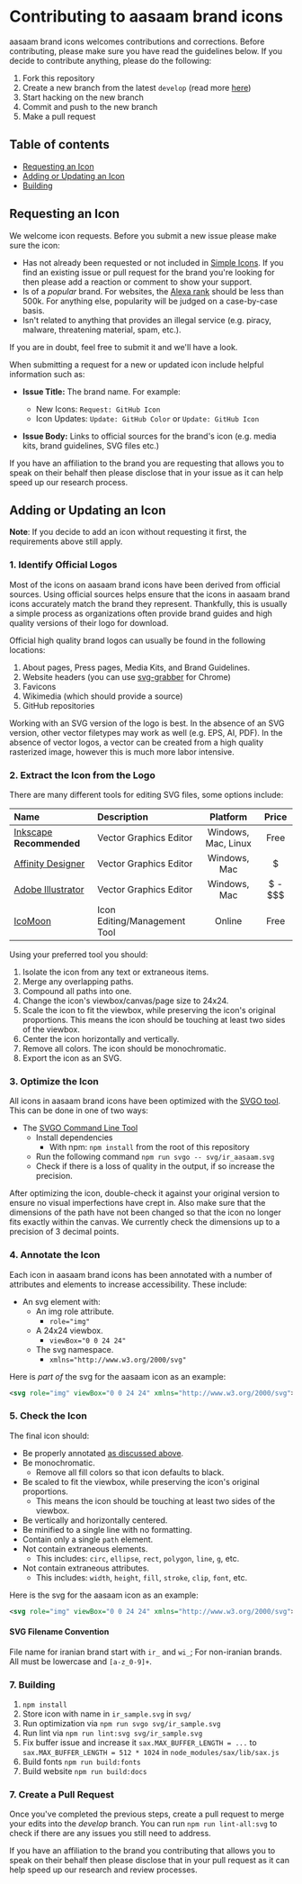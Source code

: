
# Contributing to aasaam brand icons

aasaam brand icons welcomes contributions and corrections. Before contributing, please make sure you have read the guidelines below. If you decide to contribute anything, please do the following:

1. Fork this repository
1. Create a new branch from the latest `develop` (read more [here](https://guides.github.com/introduction/flow/))
1. Start hacking on the new branch
1. Commit and push to the new branch
1. Make a pull request

## Table of contents

* [Requesting an Icon](#requesting-an-icon)
* [Adding or Updating an Icon](#adding-or-updating-an-icon)
* [Building](#building)

## Requesting an Icon

We welcome icon requests. Before you submit a new issue please make sure the icon:

* Has not already been requested or not included in [Simple Icons](https://github.com/simple-icons/simple-icons). If you find an existing issue or pull request for the brand you're looking for then please add a reaction or comment to show your support.
* Is of a _popular_ brand. For websites, the [Alexa rank](https://www.alexa.com/siteinfo) should be less than 500k. For anything else, popularity will be judged on a case-by-case basis.
* Isn't related to anything that provides an illegal service (e.g. piracy, malware, threatening material, spam, etc.).

If you are in doubt, feel free to submit it and we'll have a look.

When submitting a request for a new or updated icon include helpful information such as:

* **Issue Title:** The brand name. For example:
  * New Icons: `Request: GitHub Icon`
  * Icon Updates: `Update: GitHub Color` or `Update: GitHub Icon`

* **Issue Body:** Links to official sources for the brand's icon (e.g. media kits, brand guidelines, SVG files etc.)

If you have an affiliation to the brand you are requesting that allows you to speak on their behalf then please disclose that in your issue as it can help speed up our research process.

## Adding or Updating an Icon

**Note**: If you decide to add an icon without requesting it first, the requirements above still apply.

### 1. Identify Official Logos

Most of the icons on aasaam brand icons have been derived from official sources. Using official sources helps ensure that the icons in aasaam brand icons accurately match the brand they represent. Thankfully, this is usually a simple process as organizations often provide brand guides and high quality versions of their logo for download.

Official high quality brand logos can usually be found in the following locations:

1. About pages, Press pages, Media Kits, and Brand Guidelines.
1. Website headers (you can use [svg-grabber](https://chrome.google.com/webstore/detail/svg-grabber-get-all-the-s/ndakggdliegnegeclmfgodmgemdokdmg) for Chrome)
1. Favicons
1. Wikimedia (which should provide a source)
1. GitHub repositories

Working with an SVG version of the logo is best. In the absence of an SVG version, other vector filetypes may work as well (e.g. EPS, AI, PDF). In the absence of vector logos, a vector can be created from a high quality rasterized image, however this is much more labor intensive.

### 2. Extract the Icon from the Logo

There are many different tools for editing SVG files, some options include:

| Name | Description | Platform | Price |
| :---- | :---- | :----: | :----: |
| [Inkscape](https://inkscape.org/en/) **Recommended** | Vector Graphics Editor | Windows, Mac, Linux | Free |
| [Affinity Designer](https://affinity.serif.com/de/designer/) | Vector Graphics Editor | Windows, Mac | $ |
| [Adobe Illustrator](https://www.adobe.com/products/illustrator.html) | Vector Graphics Editor | Windows, Mac | $ - $$$ |
| [IcoMoon](https://icomoon.io/) | Icon Editing/Management Tool | Online | Free |

Using your preferred tool you should:

1. Isolate the icon from any text or extraneous items.
1. Merge any overlapping paths.
1. Compound all paths into one.
1. Change the icon's viewbox/canvas/page size to 24x24.
1. Scale the icon to fit the viewbox, while preserving the icon's original proportions. This means the icon should be touching at least two sides of the viewbox.
1. Center the icon horizontally and vertically.
1. Remove all colors. The icon should be monochromatic.
1. Export the icon as an SVG.

### 3. Optimize the Icon

All icons in aasaam brand icons have been optimized with the [SVGO tool](https://github.com/svg/svgo). This can be done in one of two ways:

* The [SVGO Command Line Tool](https://github.com/svg/svgo)
  * Install dependencies
    * With npm: `npm install` from the root of this repository
  * Run the following command `npm run svgo -- svg/ir_aasaam.svg`
  * Check if there is a loss of quality in the output, if so increase the precision.

After optimizing the icon, double-check it against your original version to ensure no visual imperfections have crept in. Also make sure that the dimensions of the path have not been changed so that the icon no longer fits exactly within the canvas. We currently check the dimensions up to a precision of 3 decimal points.

### 4. Annotate the Icon

Each icon in aasaam brand icons has been annotated with a number of attributes and elements to increase accessibility. These include:

* An svg element with:
  * An img role attribute.
    * `role="img"`
  * A 24x24 viewbox.
    * `viewBox="0 0 24 24"`
  * The svg namespace.
    * `xmlns="http://www.w3.org/2000/svg"`

Here is _part of_ the svg for the aasaam icon as an example:

```svg
<svg role="img" viewBox="0 0 24 24" xmlns="http://www.w3.org/2000/svg">...</svg>
```

### 5. Check the Icon

The final icon should:

* Be properly annotated [as discussed above](#4-annotate-the-icon).
* Be monochromatic.
  * Remove all fill colors so that icon defaults to black.
* Be scaled to fit the viewbox, while preserving the icon's original proportions.
  * This means the icon should be touching at least two sides of the viewbox.
* Be vertically and horizontally centered.
* Be minified to a single line with no formatting.
* Contain only a single `path` element.
* Not contain extraneous elements.
  * This includes: `circ`, `ellipse`, `rect`, `polygon`, `line`, `g`, etc.
* Not contain extraneous attributes.
  * This includes: `width`, `height`, `fill`, `stroke`, `clip`, `font`, etc.

Here is the svg for the aasaam icon as an example:

```svg
<svg role="img" viewBox="0 0 24 24" xmlns="http://www.w3.org/2000/svg"><path d="M12 0C5.373 0 0 5.373 0 12s5.373 12 12 12 12-5.373 12-12S18.627 0 12 0zm0 2c5.523 0 10 4.477 10 10a10 10 0 0 1-4 7.988V12a6 6 0 0 0-1.76-4.24L18 6h-6a6 6 0 0 0-4.24 1.76l-.002-.002-2.828 2.828L3.516 12l1.414 1.414 2.12 2.121-2.788 2.79A10 10 0 0 1 2 12C2 6.477 6.477 2 12 2zm0 6a4 4 0 0 1 4 4v9.152A10 10 0 0 1 12 22a10 10 0 0 1-6.324-2.262l1.02-1.02 1.835-1.835 1.348-1.348A7998.88 7998.88 0 0 0 6.344 12L9.17 9.172l.002.002A4 4 0 0 1 12 8zm-1 1.75a1.25 1.25 0 0 0-.541 2.377h.002v-.002A1.25 1.25 0 1 0 11 9.75z"/></svg>
```

#### SVG Filename Convention

File name for iranian brand start with `ir_` and `wi_`; For non-iranian brands. All must be lowercase and `[a-z_0-9]+`.

### 7. Building

1. `npm install`
1. Store icon with name in `ir_sample.svg` in `svg/`
1. Run optimization via `npm run svgo svg/ir_sample.svg`
1. Run lint via `npm run lint:svg svg/ir_sample.svg`
1. Fix buffer issue and increase it `sax.MAX_BUFFER_LENGTH = ...` to `sax.MAX_BUFFER_LENGTH = 512 * 1024` in `node_modules/sax/lib/sax.js`
1. Build fonts `npm run build:fonts`
1. Build website `npm run build:docs`

### 7. Create a Pull Request

Once you've completed the previous steps, create a pull request to merge your edits into the *develop* branch. You can run `npm run lint-all:svg` to check if there are any issues you still need to address.

If you have an affiliation to the brand you contributing that allows you to speak on their behalf then please disclose that in your pull request as it can help speed up our research and review processes.

